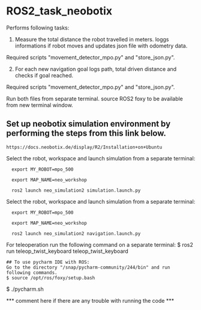 # ROS2_task_neobotix
Performs following tasks:
1. Measure the total distance the robot travelled in meters. loggs informations if robot moves and updates
  json file with odometry data.
  
  Required scripts "movement_detector_mpo.py" and "store_json.py". 
  
2. For each new navigation goal logs path, total driven distance and checks if goal reached. 

  Required scripts "movement_detector_mpo.py" and "store_json.py". 

Run both files from separate terminal. source ROS2 foxy to be available from new terminal window.

## Set up neobotix simulation environment by performing the steps from this link below.

	https://docs.neobotix.de/display/R2/Installation+on+Ubuntu
  
  Select the robot, workspace and launch simulation from a separate terminal:
  
      export MY_ROBOT=mpo_500

      export MAP_NAME=neo_workshop

      ros2 launch neo_simulation2 simulation.launch.py
  
  
  Select the robot, workspace and launch simulation from a separate terminal:
  
      export MY_ROBOT=mpo_500

      export MAP_NAME=neo_workshop

      ros2 launch neo_simulation2 navigation.launch.py
      
   For teleoperation run the following command on a separate terminal:
   	$ ros2 run teleop_twist_keyboard teleop_twist_keyboard
    
    
    ## To use pycharm IDE with ROS: 
    Go to the directory "/snap/pycharm-community/244/bin" and run following commands.
	$ source /opt/ros/foxy/setup.bash 
  $ ./pycharm.sh
  
  *** comment here if there are any trouble with running the code ***
